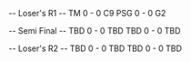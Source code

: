 -- Loser's R1 --
TM  0 - 0 C9
PSG 0 - 0 G2

-- Semi Final --
TBD 0 - 0 TBD
TBD 0 - 0 TBD

-- Loser's R2 --
TBD 0 - 0 TBD
TBD 0 - 0 TBD
